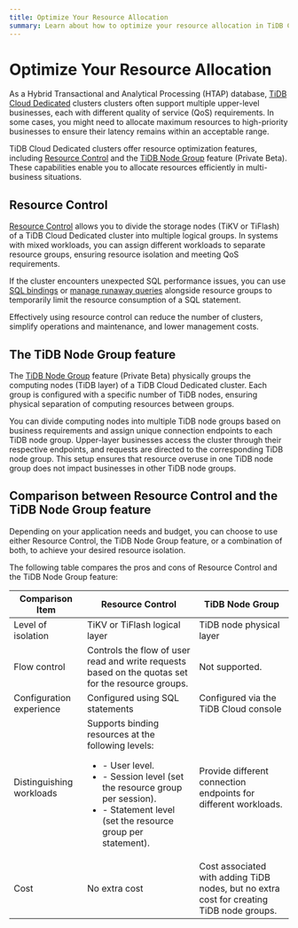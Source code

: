 ```yaml
---
title: Optimize Your Resource Allocation
summary: Learn about how to optimize your resource allocation in TiDB Cloud.
---
```


# Optimize Your Resource Allocation

As a Hybrid Transactional and Analytical Processing (HTAP) database, [TiDB Cloud Dedicated](/tidb-cloud/select-cluster-tier.md#tidb-cloud-dedicated) clusters clusters often support multiple upper-level businesses, each with different quality of service (QoS) requirements. In some cases, you might need to allocate maximum resources to high-priority businesses to ensure their latency remains within an acceptable range.

TiDB Cloud Dedicated clusters offer resource optimization features, including [Resource Control](/tidb-resource-control.md) and the [TiDB Node Group](/tidb-cloud/tidb-node-group-overview.md) feature (Private Beta). These capabilities enable you to allocate resources efficiently in multi-business situations.

## Resource Control

[Resource Control](/tidb-resource-control.md) allows you to divide the storage nodes (TiKV or TiFlash) of a TiDB Cloud Dedicated cluster into multiple logical groups. In systems with mixed workloads, you can assign different workloads to separate resource groups, ensuring resource isolation and meeting QoS requirements.

If the cluster encounters unexpected SQL performance issues, you can use [SQL bindings](/sql-statements/sql-statement-create-binding.md) or [manage runaway queries](/tidb-resource-control.md#manage-queries-that-consume-more-resources-than-expected-runaway-queries) alongside resource groups to temporarily limit the resource consumption of a SQL statement.

Effectively using resource control can reduce the number of clusters, simplify operations and maintenance, and lower management costs.

## The TiDB Node Group feature

The [TiDB Node Group](/tidb-cloud/tidb-node-group-overview.md) feature (Private Beta) physically groups the computing nodes (TiDB layer) of a TiDB Cloud Dedicated cluster. Each group is configured with a specific number of TiDB nodes, ensuring physical separation of computing resources between groups.

You can divide computing nodes into multiple TiDB node groups based on business requirements and assign unique connection endpoints to each TiDB node group. Upper-layer businesses access the cluster through their respective endpoints, and requests are directed to the corresponding TiDB node group. This setup ensures that resource overuse in one TiDB node group does not impact businesses in other TiDB node groups.

## Comparison between Resource Control and the TiDB Node Group feature

Depending on your application needs and budget, you can choose to use either Resource Control, the TiDB Node Group feature, or a combination of both, to achieve your desired resource isolation.

The following table compares the pros and cons of Resource Control and the TiDB Node Group feature:

| Comparison Item           | Resource Control         | TiDB Node Group         |
|--------------------------|---------------------------|------------------------|
| Level of isolation  | TiKV or TiFlash logical layer    | TiDB node physical layer   |
| Flow control        | Controls the flow of user read and write requests based on the quotas set for the resource groups. | Not supported. |
| Configuration experience  | Configured using SQL statements  | Configured via the TiDB Cloud console    |
| Distinguishing workloads | Supports binding resources at the following levels: <ul><li>- User level.</li><li>- Session level (set the resource group per session). </li><li>- Statement level (set the resource group per statement).</li></ul>| Provide different connection endpoints for different workloads.   |
| Cost       | No extra cost     | Cost associated with adding TiDB nodes, but no extra cost for creating TiDB node groups.       |
